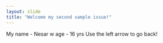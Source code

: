 ```yaml
---
layout: slide
title: "Welcome my second sample issue!"
---
```

My name - Nesar w
age - 16 yrs
Use the left arrow to go back!
